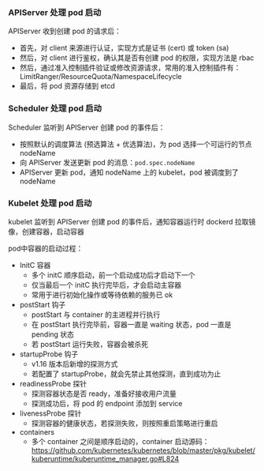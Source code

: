 ### APIServer 处理 pod 启动

APIServer 收到创建 pod 的请求后：

- 首先，对 client 来源进行认证，实现方式是证书 (cert) 或 token (sa)
- 然后，对 client 进行鉴权，确认其是否有创建 pod 的权限，实现方法是 rbac
- 然后，通过准入控制插件验证或修改资源请求，常用的准入控制插件有：LimitRanger/ResourceQuota/NamespaceLifecycle
- 最后，将 pod 资源存储到 etcd

### Scheduler 处理 pod 启动

Scheduler 监听到 APIServer 创建 pod 的事件后：

- 按照默认的调度算法 (预选算法 + 优选算法)，为 pod 选择一个可运行的节点 nodeName
- 向 APIServer 发送更新 pod 的消息：`pod.spec.nodeName`
- APIServer 更新 pod，通知 nodeName 上的 kubelet，pod 被调度到了 nodeName

### Kubelet 处理 pod 启动

kubelet 监听到 APIServer 创建 pod 的事件后，通知容器运行时 dockerd 拉取镜像，创建容器，启动容器

pod中容器的启动过程：

- InitC 容器
  - 多个 initC 顺序启动，前一个启动成功后才启动下一个
  - 仅当最后一个 initC 执行完毕后，才会启动主容器
  - 常用于进行初始化操作或等待依赖的服务已 ok
- postStart 钩子
  - postStart 与 container 的主进程并行执行
  - 在 postStart 执行完毕前，容器一直是 waiting 状态，pod 一直是 pending 状态
  - 若 postStart 运行失败，容器会被杀死
- startupProbe 钩子
  - v1.16 版本后新增的探测方式
  - 若配置了 startupProbe，就会先禁止其他探测，直到成功为止
- readinessProbe 探针
  - 探测容器状态是否 ready，准备好接收用户流量
  - 探测成功后，将 pod 的 endpoint 添加到 service
- livenessProbe 探针
  - 探测容器的健康状态，若探测失败，则按照重启策略进行重启
- containers
  - 多个 container 之间是顺序启动的，container 启动源码：<https://github.com/kubernetes/kubernetes/blob/master/pkg/kubelet/kuberuntime/kuberuntime_manager.go#L824>

